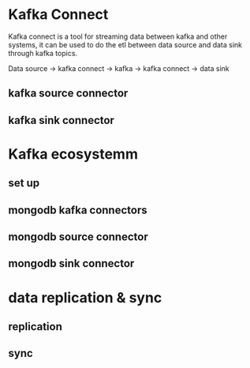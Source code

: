 # Kafka Connect

Kafka connect is a tool for streaming data between kafka and other systems, it can be used to do the etl between data source and data sink through kafka topics.

Data source -> kafka connect -> kafka -> kafka connect -> data sink

## kafka source connector

## kafka sink connector

# Kafka ecosystemm

## set up

## mongodb kafka connectors

## mongodb source connector

## mongodb sink connector

# data replication & sync

## replication

## sync

